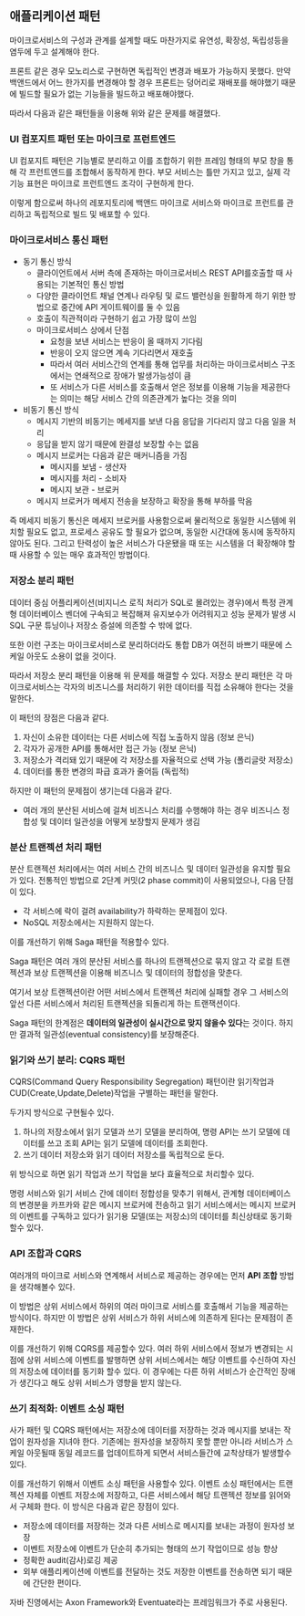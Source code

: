 ## 애플리케이션 패턴

마이크로서비스의 구성과 관계를 설계할 때도 마찬가지로 유연성, 확장성, 독립성등을 염두에 두고 설계해야 한다.

프론트 같은 경우 모노리스로 구현하면 독립적인 변경과 배포가 가능하지 못했다. 만약 백앤드에서 어느 한가지를 변경해야 할 경우 프론트는 덩어리로 재배포를 해야했기 때문에 빌드할 필요가 없는 기능들을 빌드하고 배포해야했다. 

따라서 다음과 같은 패턴들을 이용해 위와 같은 문제를 해결했다.



### UI 컴포지트 패턴 또는 마이크로 프런트엔드

UI 컴포지트 패턴은 기능별로 분리하고 이를 조합하기 위한 프레임 형태의 부모 창을 통해 각 프런트엔드를 조합해서 동작하게 한다. 부모 서비스는 틀만 가지고 있고, 실제 각 기능 표현은 마이크로 프런트엔드 조각이 구현하게 한다. 

이렇게 함으로써 하나의 레포지토리에 백앤드 마이크로 서비스와 마이크로 프런트를 관리하고 독립적으로 빌드 및 배포할 수 있다.



### 마이크로서비스 통신 패턴

* 동기 통신 방식
  * 클라이언트에서 서버 측에 존재하는 마이크로서비스 REST API를호출할 때 사용되는 기본적인 통신 방법
  * 다양한 클라이언트 채널 연계나 라우팅 및 로드 밸런싱을 원활하게 하기 위한 방법으로 중간에 API 게이트웨이를 둘 수 있음
  * 호출이 직관적이라 구현하기 쉽고 가장 많이 쓰임
  * 마이크로서비스 상에서 단점
    * 요청을 보낸 서비스는 반응이 올 때까지 기다림
    * 반응이 오지 않으면 계속 기다리면서 재호출
    * 따라서 여러 서비스간의 연계를 통해 업무를 처리하는 마이크로서비스 구조에서는 연쇄적으로 장애가 발생가능성이 큼
    * 또 서비스가 다른 서비스를 호출해서 얻은 정보를 이용해 기능을 제공한다는 의미는 해당 서비스 간의 의존관계가 높다는 것을 의미
* 비동기 통신 방식
  * 메시지 기반의 비동기는 메세지를 보낸 다음 응답을 기다리지 않고 다음 일을 처리
  * 응답을 받지 않기 때문에 완결성 보장할 수는 없음
  * 메시지 브로커는 다음과 같은 매커니즘을 가짐
    * 메시지를 보냄 - 생산자
    * 메시지를 처리 - 소비자
    * 메시지 보관 - 브로커
  * 메시지 브로커가 메세지 전송을 보장하고 확장을 통해 부하를 막음

즉 메세지 비동기 통신은 메세지 브로커를 사용함으로써 물리적으로 동일한 시스템에 위치할 필요도 없고, 프로세스 공유도 할 필요가 없으며, 동일한 시간대에 동시에 동작하지 않아도 된다. 그리고 탄력성이 높은 서비스가 다운됐을 때 또는 시스템을 더 확장해야 할 때 사용할 수 있는 매우 효과적인 방법이다.



### 저장소 분리 패턴

데이터 중심 어플리케이션(비지니스 로직 처리가 SQL로 몰려있는 경우)에서 특정 관계형 데이터베이스 벤더에 구속되고 복잡해져 유지보수가 어려워지고 성능 문제가 발생 시 SQL 구문 튜닝이나 저장소 증설에 의존할 수 밖에 없다.

또한 이런 구조는 마이크로서비스로 분리하더라도 통합 DB가 여전히 바쁘기 때문에 스케일 아웃도 소용이 없을 것이다.

따라서 저장소 분리 패턴을 이용해 위 문제를 해결할 수 있다. 저장소 분리 패턴은 각 마이크로서비스는 각자의 비즈니스를 처리하기 위한 데이터를 직접 소유해야 한다는 것을 말한다.

 이 패턴의 장점은 다음과 같다.

1. 자신이 소유한 데이터는 다른 서비스에 직접 노출하지 않음 (정보 은닉)
2. 각자가 공개한 API를 통해서만 접근 가능 (정보 은닉)
3. 저장소가 격리돼 있기 때문에 각 저장소를 자율적으로 선택 가능 (폴리글랏 저장소)
4. 데이터를 통한 변경의 파급 효과가 줄어듬 (독립적)

하지만 이 패턴의 문제점이 생기는데 다음과 같다.

* 여러 개의 분산된 서비스에 걸쳐 비즈니스 처리를 수행해야 하는 경우 비즈니스 정합성 및 데이터 일관성을 어떻게 보장할지 문제가 생김



### 분산 트랜젝션 처리 패턴

분산 트랜젝션 처리에서는 여러 서비스 간의 비즈니스 및 데이터 일관성을 유지할 필요가 있다. 전통적인 방법으로 2단계 커밋(2 phase commit)이 사용되었으나, 다음 단점이 있다.

- 각 서비스에 락이 걸려 availability가 하락하는 문제점이 있다.
- NoSQL 저장소에서는 지원하지 않는다.

이를 개선하기 위해 Saga 패턴을 적용할수 있다.

Saga 패턴은 여러 개의 분산된 서비스를 하나의 트랜젝션으로 묶지 않고 각 로컬 트랜젝션과 보상 트랜젝션을 이용해 비즈니스 및 데이터의 정합성을 맞춘다.

여기서 보상 트랜젝션이란 어떤 서비스에서 트랜젝션 처리에 실패할 경우 그 서비스의 앞선 다른 서비스에서 처리된 트랜젝션을 되돌리게 하는 트랜잭션이다.

Saga 패턴의 한계점은 **데이터의 일관성이 실시간으로 맞지 않을수 있다**는 것이다. 하지만 결과적 일관성(eventual consistency)를 보장해준다.



### 읽기와 쓰기 분리: CQRS 패턴

CQRS(Command Query Responsibility Segregation) 패턴이란 읽기작업과 CUD(Create,Update,Delete)작업을 구별하는 패턴을 말한다.

두가지 방식으로 구현될수 있다.

1. 하나의 저장소에서 읽기 모델과 쓰기 모델을 분리하여, 명령 API는 쓰기 모델에 데이터를 쓰고 조회 API는 읽기 모델에 데이터를 조회한다.
2. 쓰기 데이터 저장소와 읽기 데이터 저장소를 독립적으로 둔다.

위 방식으로 하면 읽기 작업과 쓰기 작업을 보다 효율적으로 처리할수 있다.

명령 서비스와 읽기 서비스 간에 데이터 정합성을 맞추기 위해서, 관계형 데이터베이스의 변경분을 카프카와 같은 메시지 브로커에 전송하고 읽기 서비스에서는 메시지 브로커의 이벤트를 구독하고 있다가 읽기용 모델(또는 저장소)의 데이터를 최신상태로 동기화 할수 있다.



### API 조합과 CQRS

여러개의 마이크로 서비스와 연계해서 서비스로 제공하는 경우에는 먼저 **API 조합** 방법을 생각해볼수 있다.

이 방법은 상위 서비스에서 하위의 여러 마이크로 서비스를 호출해서 기능을 제공하는 방식이다. 하지만 이 방법은 상위 서비스가 하위 서비스에 의존하게 된다는 문제점이 존재한다.

이를 개선하기 위해 CQRS를 제공할수 있다. 여러 하위 서비스에서 정보가 변경되는 시점에 상위 서비스에 이벤트를 발행하면 상위 서비스에서는 해당 이벤트를 수신하여 자신의 저장소에 데이터를 동기화 할수 있다. 이 경우에는 다른 하위 서비스가 순간적인 장애가 생긴다고 해도 상위 서비스가 영향을 받지 않는다.



### 쓰기 최적화: 이벤트 소싱 패턴

사가 패턴 및 CQRS 패턴에서는 저장소에 데이터를 저장하는 것과 메시지를 보내는 작업이 원자성을 지녀야 한다. 기존에는 원자성을 보장하지 못할 뿐만 아니라 서비스가 스케일 아웃될때 동일 레코드를 업데이트하게 되면서 서비스들간에 교착상태가 발생할수 있다.

이를 개선하기 위해서 이벤트 소싱 패턴을 사용할수 있다. 이벤트 소싱 패턴에서는 트랜젝션 자체를 이벤트 저장소에 저장하고, 다른 서비스에서 해당 트랜젝션 정보를 읽어와서 구체화 한다. 이 방식은 다음과 같은 장점이 있다.

- 저장소에 데이터를 저장하는 것과 다른 서비스로 메시지를 보내는 과정이 원자성 보장
- 이벤트 저장소에 이벤트가 단순히 추가되는 형태의 쓰기 작업이므로 성능 향상
- 정확한 audit(감사)로깅 제공
- 외부 애플리케이션에 이벤트를 전달하는 것도 저장한 이벤트를 전송하면 되기 때문에 간단한 편이다.

자바 진영에서는 Axon Framework와 Eventuate라는 프레임워크가 주로 사용된다.



